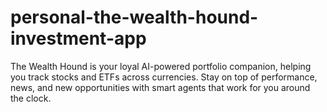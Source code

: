 # personal-the-wealth-hound-investment-app
The Wealth Hound is your loyal AI-powered portfolio companion, helping you track stocks and ETFs across currencies. Stay on top of performance, news, and new opportunities with smart agents that work for you around the clock.
